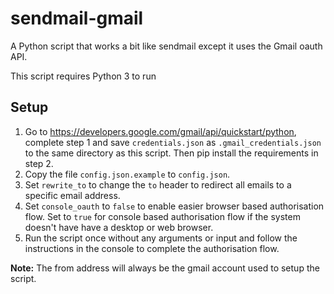 # sendmail-gmail

A Python script that works a bit like sendmail except it uses the Gmail oauth API.

This script requires Python 3 to run

## Setup

1. Go to <https://developers.google.com/gmail/api/quickstart/python>, complete step 1 and save `credentials.json` as `.gmail_credentials.json` to the same directory as this script. Then pip install the requirements in step 2.
2. Copy the file `config.json.example` to `config.json`.
3. Set `rewrite_to` to change the `to` header to redirect all emails to a specific email address.
4. Set `console_oauth` to `false` to enable easier browser based authorisation flow. Set to `true` for console based authorisation flow if the system doesn't have have a desktop or web browser.
5. Run the script once without any arguments or input and follow the instructions in the console to complete the authorisation flow.

**Note:** The from address will always be the gmail account used to setup the script.



